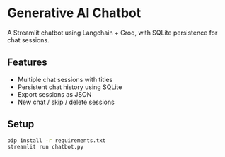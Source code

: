 # Generative AI Chatbot

A Streamlit chatbot using Langchain + Groq, with SQLite persistence for chat sessions.

## Features
- Multiple chat sessions with titles
- Persistent chat history using SQLite
- Export sessions as JSON
- New chat / skip / delete sessions

## Setup
```bash
pip install -r requirements.txt
streamlit run chatbot.py
